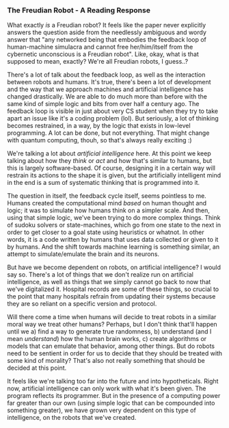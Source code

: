 ### The Freudian Robot - A Reading Response

What exactly *is* a Freudian robot? It feels like the paper never explicitly answers the question aside from the needlessly ambiguous and wordy answer that "any networked being that embodies the feedback loop of human-machine simulacra and cannot free her/him/itself from the cybernetic unconscious is a Freudian robot". Like, okay, what is that supposed to mean, exactly? We're all Freudian robots, I guess..?

There's a lot of talk about the feedback loop, as well as the interaction between robots and humans. It's true, there's been a lot of development and the way that we approach machines and artificial intelligence has changed drastically. We are able to do much more than before with the same kind of simple logic and bits from over half a century ago. The feedback loop is visible in just about very CS student when they try to take apart an issue like it's a coding problem (lol). But seriously, a lot of thinking becomes restrained, in a way, by the logic that exists in low-level programming. A lot can be done, but not everything. That might change with quantum computing, thouh, so that's always really exciting :)

We're talking a lot about *artificial intelligence* here. At this point we keep talking about how they *think* or *act* and how that's similar to humans, but this is largely software-based. Of course, designing it in a certain way will restrain its actions to the shape it is given, but the artificially intelligent mind in the end is a sum of systematic thinking that is programmed into it.

The question in itself, the feedback cycle itself, seems pointless to me. Humans created the computational mind *based* on human thought and logic; it was to simulate how humans think on a simpler scale. And then, using that simple logic, we've been trying to do more complex things. Think of sudoku solvers or state-machines, which go from one state to the next in order to get closer to a goal state using heuristics or whatnot. In other words, it is a code written by humans that uses data collected or given to it by humans. And the shift towards machine learning is something similar, an attempt to simulate/emulate the brain and its neurons.

But have we become dependent on robots, on artificial intelligence? I would say so. There's a lot of things that we don't realize run on artificial intelligence, as well as things that we simply cannot go back to now that we've digitalized it. Hospital records are some of these things, so crucial to the point that many hospitals refrain from updating their systems because they are so reliant on a specific version and protocol.

Will there come a time when humans will decide to treat robots in a similar moral way we treat other humans? Perhaps, but I don't think that'll happen until we a) find a way to generate true randomness, b) understand (and I mean *understand*) how the human brain works, c) create algorithms or models that can emulate that behavior, among other things. But do robots need to be sentient in order for us to decide that they should be treated with some kind of morality? That's also not really something that should be decided at this point.

It feels like we're talking too far into the future and into hypotheticals. Right now, artificial intelligence can only work with what it's been given. The program reflects its programmer. But in the presence of a computing power far greater than our own (using simple logic that can be compounded into something greater), we have grown very dependent on this type of intelligence, on the robots that we've created.
